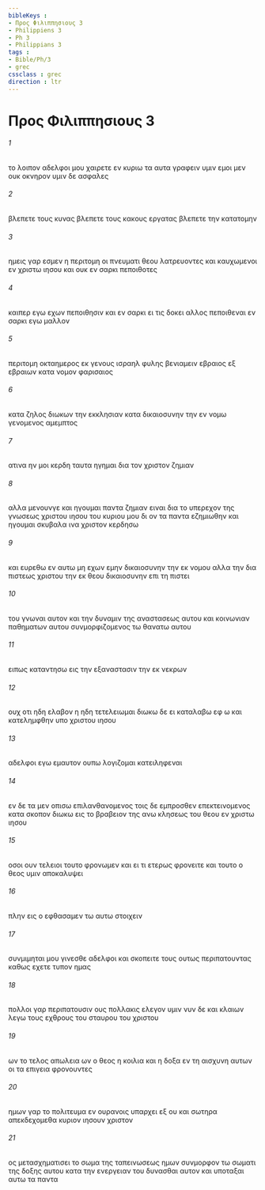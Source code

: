 ```yaml
---
bibleKeys : 
- Προς Φιλιππησιους 3
- Philippiens 3
- Ph 3
- Philippians 3
tags : 
- Bible/Ph/3
- grec
cssclass : grec
direction : ltr
---
```


# Προς Φιλιππησιους 3

###### 1
το λοιπον αδελφοι μου χαιρετε εν κυριω τα αυτα γραφειν υμιν εμοι μεν ουκ οκνηρον υμιν δε ασφαλες
###### 2
βλεπετε τους κυνας βλεπετε τους κακους εργατας βλεπετε την κατατομην
###### 3
ημεις γαρ εσμεν η περιτομη οι πνευματι θεου λατρευοντες και καυχωμενοι εν χριστω ιησου και ουκ εν σαρκι πεποιθοτες
###### 4
καιπερ εγω εχων πεποιθησιν και εν σαρκι ει τις δοκει αλλος πεποιθεναι εν σαρκι εγω μαλλον
###### 5
περιτομη οκταημερος εκ γενους ισραηλ φυλης βενιαμειν εβραιος εξ εβραιων κατα νομον φαρισαιος
###### 6
κατα ζηλος διωκων την εκκλησιαν κατα δικαιοσυνην την εν νομω γενομενος αμεμπτος
###### 7
ατινα ην μοι κερδη ταυτα ηγημαι δια τον χριστον ζημιαν
###### 8
αλλα μενουνγε και ηγουμαι παντα ζημιαν ειναι δια το υπερεχον της γνωσεως χριστου ιησου του κυριου μου δι ον τα παντα εζημιωθην και ηγουμαι σκυβαλα ινα χριστον κερδησω
###### 9
και ευρεθω εν αυτω μη εχων εμην δικαιοσυνην την εκ νομου αλλα την δια πιστεως χριστου την εκ θεου δικαιοσυνην επι τη πιστει
###### 10
του γνωναι αυτον και την δυναμιν της αναστασεως αυτου και κοινωνιαν παθηματων αυτου συνμορφιζομενος τω θανατω αυτου
###### 11
ειπως καταντησω εις την εξαναστασιν την εκ νεκρων
###### 12
ουχ οτι ηδη ελαβον η ηδη τετελειωμαι διωκω δε ει καταλαβω εφ ω και κατελημφθην υπο χριστου ιησου
###### 13
αδελφοι εγω εμαυτον ουπω λογιζομαι κατειληφεναι
###### 14
εν δε τα μεν οπισω επιλανθανομενος τοις δε εμπροσθεν επεκτεινομενος κατα σκοπον διωκω εις το βραβειον της ανω κλησεως του θεου εν χριστω ιησου
###### 15
οσοι ουν τελειοι τουτο φρονωμεν και ει τι ετερως φρονειτε και τουτο ο θεος υμιν αποκαλυψει
###### 16
πλην εις ο εφθασαμεν τω αυτω στοιχειν
###### 17
συνμιμηται μου γινεσθε αδελφοι και σκοπειτε τους ουτως περιπατουντας καθως εχετε τυπον ημας
###### 18
πολλοι γαρ περιπατουσιν ους πολλακις ελεγον υμιν νυν δε και κλαιων λεγω τους εχθρους του σταυρου του χριστου
###### 19
ων το τελος απωλεια ων ο θεος η κοιλια και η δοξα εν τη αισχυνη αυτων οι τα επιγεια φρονουντες
###### 20
ημων γαρ το πολιτευμα εν ουρανοις υπαρχει εξ ου και σωτηρα απεκδεχομεθα κυριον ιησουν χριστον
###### 21
ος μετασχηματισει το σωμα της ταπεινωσεως ημων συνμορφον τω σωματι της δοξης αυτου κατα την ενεργειαν του δυνασθαι αυτον και υποταξαι αυτω τα παντα
